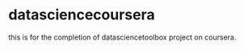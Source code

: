 datasciencecoursera
===================

this is for the completion of datasciencetoolbox project on coursera.
